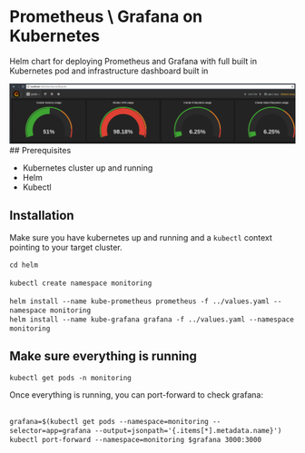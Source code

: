 # Prometheus \ Grafana on Kubernetes


Helm chart for deploying Prometheus and Grafana with full built in Kubernetes pod and infrastructure dashboard built in

<img src="grafana.png" />
## Prerequisites

* Kubernetes cluster up and running
* Helm
* Kubectl

## Installation

Make sure you have kubernetes up and running and a `kubectl` context pointing to your target cluster. <br/>

```
cd helm

kubectl create namespace monitoring

helm install --name kube-prometheus prometheus -f ../values.yaml --namespace monitoring
helm install --name kube-grafana grafana -f ../values.yaml --namespace monitoring

```

## Make sure everything is running

```
kubectl get pods -n monitoring
```

Once everything is running, you can port-forward to check grafana:

```

grafana=$(kubectl get pods --namespace=monitoring --selector=app=grafana --output=jsonpath='{.items[*].metadata.name}')
kubectl port-forward --namespace=monitoring $grafana 3000:3000

```